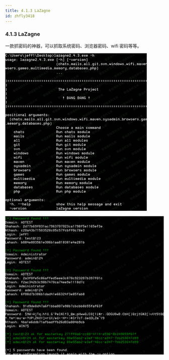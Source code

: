 ```yaml
---
title: 4.1.3 LaZagne
id: zhfly3418
---
```


### 4.1.3 LaZagne

一款抓密码的神器，可以抓取系统密码、浏览器密码、wifi 密码等等。

![image](../img/7a4d4e2bcca01472ff4b1ff03096e14d.png)

![image](../img/c05c1199f0934e276b2eed3da36d3007.png)